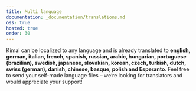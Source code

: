 ```yaml
---
title: Multi language
documentation: _documentation/translations.md
oss: true
hosted: true
order: 30
---
```


Kimai can be localized to any language and is already translated to **english, german, italian, french, spanish, russian, arabic, hungarian, portuguese (brazilian), swedish, japanese, slovakian, korean, czech, turkish, dutch, swiss (german), danish, chinese, basque, polish and Esperanto**.
Feel free to send your self-made language files – we’re looking for translators and would appreciate your support!
